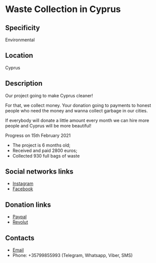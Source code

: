 # Waste Collection in Cyprus

## Specificity
Environmental

## Location
Cyprus

## Description
Our project going to make Cyprus cleaner!

For that, we collect money. Your donation going to payments to honest people who need the money and wanna collect garbage in our cities.

If everybody will donate a little amount every month we can hire more people and Cyprus will be more beautiful!

Progress on 15th February 2021
- The project is 6 months old;
- Received and paid 2800 euros;
- Collected 930 full bags of waste

## Social networks links
- [Instagram](https://www.instagram.com/waste.collection.cyprus/)
- [Facebook](https://www.facebook.com/groups/waste.collection.cyprus)

## Donation links
- [Paypal](https://www.paypal.com/pools/c/8sTTmPP5gY)
- [Revolut](https://pay.revolut.com/profile/evgenibuq)

## Contacts
- [Email](mailto:ev.panov@gmail.com)
- Phone: +35799855993 (Telegram, Whatsapp, Viber, SMS)